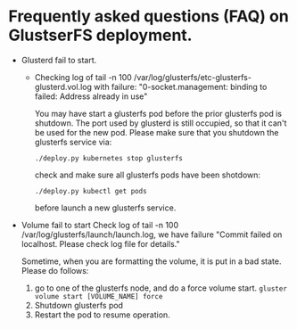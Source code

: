 # Frequently asked questions (FAQ) on GlustserFS deployment. 

* Glusterd fail to start. 

    * Checking log of tail -n 100 /var/log/glusterfs/etc-glusterfs-glusterd.vol.log
        with failure: "0-socket.management: binding to  failed: Address already in use"
      
      You may have start a glusterfs pod before the prior glusterfs pod is shutdown. The port used by glusterd is still occupied, so that it can't be used for the new pod. Please make sure that you shutdown the glusterfs service via:
      ```
      ./deploy.py kubernetes stop glusterfs
      ```
      check and make sure all glusterfs pods have been shotdown:
      ```
      ./deploy.py kubectl get pods
      ```
      before launch a new glusterfs service. 

* Volume fail to start
    Check log of tail -n 100 /var/log/glusterfs/launch/launch.log, we have failure "Commit failed on localhost. Please check log file for details."

    Sometime, when you are formatting the volume, it is put in a bad state. Please do follows:
    
    1. go to one of the glusterfs node, and do a force volume start. 
      ```
      gluster volume start [VOLUME_NAME] force
      ```
    2. Shutdown glusterfs pod 
    3. Restart the pod to resume operation. 
    

      

  